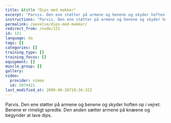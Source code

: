 ```yaml
---
title: &title "Dips med makker"
excerpt: "Parvis. Den ene støtter på armene og benene og skyder hoften op i vejret. Benene er rimeligt spredte. Den anden sætter armene på knæene og begynder at lave dips."
instructions: "Parvis. Den ene støtter på armene og benene og skyder hoften op i vejret. Benene er rimeligt spredte. Den anden sætter armene på knæene og begynder at lave dips."
permalink: /oevelse/dips-med-makker/
redirect_from: /node/121
id: 121
language: da
tags: []
categories: []
training_type: [] 
training_focus: []
equipment: []
muscle_group: []
gallery:
video:
  provider: vimeo
  id: 5074421
last_modified_at: 2009-06-26T10:36:32Z
---
```


Parvis. Den ene støtter på armene og benene og skyder hoften op i vejret. Benene er rimeligt spredte. Den anden sætter armene på knæene og begynder at lave dips.
